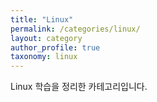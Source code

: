 ```yaml
---
title: "Linux"
permalink: /categories/linux/
layout: category
author_profile: true
taxonomy: linux
---
```


Linux 학습을 정리한 카테고리입니다.